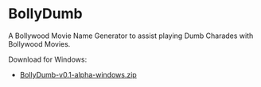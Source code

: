 # BollyDumb
A Bollywood Movie Name Generator to assist playing Dumb Charades with Bollywood Movies.


Download for Windows:
- [BollyDumb-v0.1-alpha-windows.zip](https://github.com/ravigupta-art/BollyDumb/raw/master/bin/BollyDumb-v0.1-alpha-windows.zip)
